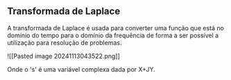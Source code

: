 
## Transformada de Laplace ##



A transformada de Laplace é usada para converter uma função que está no domínio do tempo para o domínio da frequência de forma a ser possível a utilização para resolução de problemas.


![[Pasted image 20241113043522.png]]



Onde o 's' é uma variável complexa dada por X+JY.

